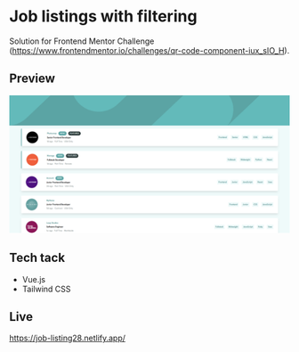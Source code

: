 # Job listings with filtering

Solution for Frontend Mentor Challenge (https://www.frontendmentor.io/challenges/qr-code-component-iux_sIO_H).

## Preview

![Preview](./public/preview.png)

## Tech tack 

- Vue.js
- Tailwind CSS


## Live 

https://job-listing28.netlify.app/